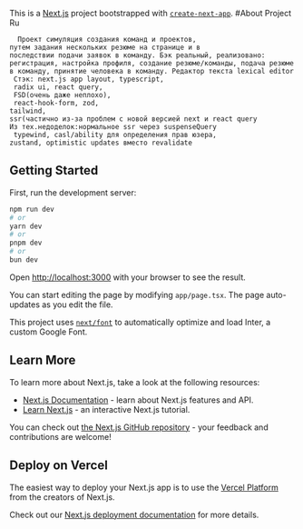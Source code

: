 This is a [Next.js](https://nextjs.org/) project bootstrapped with [`create-next-app`](https://github.com/vercel/next.js/tree/canary/packages/create-next-app).
#About Project Ru
```
  Проект симуляция создания команд и проектов,
путем задания нескольких резюме на странице и в
последствии подачи заявок в команду. Бэк реальный, реализовано:
регистрация, настройка профиля, создание резюме/команды, подача резюме в команду, принятие человека в команду. Редактор текста lexical editor
 Стэк: next.js app layout, typescript,
 radix ui, react query,
 FSD(очень даже неплохо),
 react-hook-form, zod,
tailwind,
ssr(частично из-за проблем с новой версией next и react query
Из тех.недоделок:нормальное ssr через suspenseQuery
 typewind, casl/ability для определения прав юзера,
zustand, optimistic updates вместо revalidate 
```
## Getting Started

First, run the development server:

```bash
npm run dev
# or
yarn dev
# or
pnpm dev
# or
bun dev
```

Open [http://localhost:3000](http://localhost:3000) with your browser to see the result.

You can start editing the page by modifying `app/page.tsx`. The page auto-updates as you edit the file.

This project uses [`next/font`](https://nextjs.org/docs/basic-features/font-optimization) to automatically optimize and load Inter, a custom Google Font.

## Learn More

To learn more about Next.js, take a look at the following resources:

- [Next.js Documentation](https://nextjs.org/docs) - learn about Next.js features and API.
- [Learn Next.js](https://nextjs.org/learn) - an interactive Next.js tutorial.

You can check out [the Next.js GitHub repository](https://github.com/vercel/next.js/) - your feedback and contributions are welcome!

## Deploy on Vercel

The easiest way to deploy your Next.js app is to use the [Vercel Platform](https://vercel.com/new?utm_medium=default-template&filter=next.js&utm_source=create-next-app&utm_campaign=create-next-app-readme) from the creators of Next.js.

Check out our [Next.js deployment documentation](https://nextjs.org/docs/deployment) for more details.

